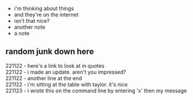 - i'm thinking about things
- and they're on the internet
- isn't that nice?
- another note
- a note

## random junk down here


221122 - here's a link to look at in quotes<br>
221122 - i made an update. aren't you impressed?<br>
221122 - another line at the end<br>
221122 - i'm sitting at the table with taylor. it's nice<br>
221123 - i wrote this on the command line by entering 'x' then my message<br>
